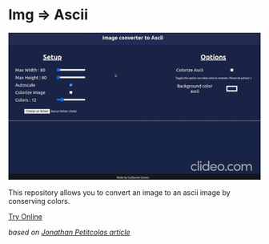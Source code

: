 # Img => Ascii

![Preview](preview.gif)

This repository allows you to convert an image to an ascii image by conserving colors.

[Try Online](https://guillaume-gomez.github.io/image-to-ascii)


_based on [Jonathan Petitcolas article](https://www.jonathan-petitcolas.com/2017/12/28/converting-image-to-ascii-art.html)_




